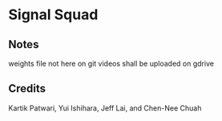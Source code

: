 
# Signal Squad
## Notes
weights file not here on git
videos shall be uploaded on gdrive

## Credits
Kartik Patwari, Yui Ishihara, Jeff Lai, and Chen-Nee Chuah
